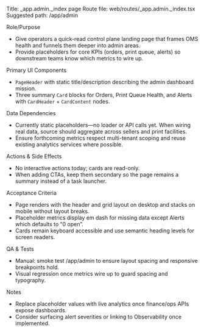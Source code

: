 Title: _app.admin._index page
Route file: web/routes/_app.admin._index.tsx
Suggested path: /app/admin

Role/Purpose
- Give operators a quick-read control plane landing page that frames OMS health and funnels them deeper into admin areas.
- Provide placeholders for core KPIs (orders, print queue, alerts) so downstream teams know which metrics to wire up.

Primary UI Components
- `PageHeader` with static title/description describing the admin dashboard mission.
- Three summary `Card` blocks for Orders, Print Queue Health, and Alerts with `CardHeader` + `CardContent` nodes.

Data Dependencies
- Currently static placeholders—no loader or API calls yet. When wiring real data, source should aggregate across sellers and print facilities.
- Ensure forthcoming metrics respect multi-tenant scoping and reuse existing analytics services where possible.

Actions & Side Effects
- No interactive actions today; cards are read-only.
- When adding CTAs, keep them secondary so the page remains a summary instead of a task launcher.

Acceptance Criteria
- Page renders with the header and grid layout on desktop and stacks on mobile without layout breaks.
- Placeholder metrics display em dash for missing data except Alerts which defaults to “0 open”.
- Cards remain keyboard accessible and use semantic heading levels for screen readers.

QA & Tests
- Manual: smoke test /app/admin to ensure layout spacing and responsive breakpoints hold.
- Visual regression once metrics wire up to guard spacing and typography.

Notes
- Replace placeholder values with live analytics once finance/ops APIs expose dashboards.
- Consider surfacing alert severities or linking to Observability once implemented.
